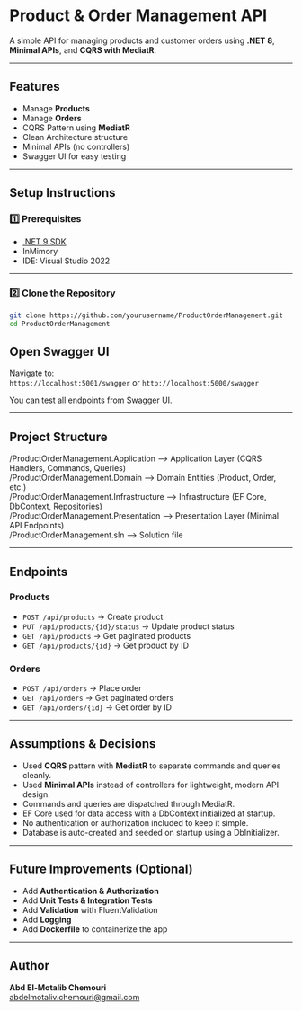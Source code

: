 # Product & Order Management API

A simple API for managing products and customer orders using **.NET 8**, **Minimal APIs**, and **CQRS with MediatR**.

---

## Features

-  Manage **Products**  
-  Manage **Orders**  
-  CQRS Pattern using **MediatR**  
-  Clean Architecture structure  
-  Minimal APIs (no controllers)  
-  Swagger UI for easy testing  

---

## Setup Instructions

### 1️⃣ Prerequisites

- [.NET 9 SDK](https://dotnet.microsoft.com/download/dotnet/8.0)  
- InMimory  
- IDE: Visual Studio 2022 

---

### 2️⃣ Clone the Repository

```bash
git clone https://github.com/yourusername/ProductOrderManagement.git
cd ProductOrderManagement
```
## Open Swagger UI

Navigate to:  
`https://localhost:5001/swagger` or `http://localhost:5000/swagger`

You can test all endpoints from Swagger UI.

---

## Project Structure
/ProductOrderManagement.Application --> Application Layer (CQRS Handlers, Commands, Queries)  
/ProductOrderManagement.Domain --> Domain Entities (Product, Order, etc.)  
/ProductOrderManagement.Infrastructure --> Infrastructure (EF Core, DbContext, Repositories)  
/ProductOrderManagement.Presentation --> Presentation Layer (Minimal API Endpoints)  
/ProductOrderManagement.sln --> Solution file  

---

## Endpoints

### Products

- `POST /api/products` → Create product  
- `PUT /api/products/{id}/status` → Update product status  
- `GET /api/products` → Get paginated products  
- `GET /api/products/{id}` → Get product by ID  

### Orders

- `POST /api/orders` → Place order  
- `GET /api/orders` → Get paginated orders  
- `GET /api/orders/{id}` → Get order by ID  

---

## Assumptions & Decisions

- Used **CQRS** pattern with **MediatR** to separate commands and queries cleanly.  
- Used **Minimal APIs** instead of controllers for lightweight, modern API design.  
- Commands and queries are dispatched through MediatR.  
- EF Core used for data access with a DbContext initialized at startup.  
- No authentication or authorization included to keep it simple.  
- Database is auto-created and seeded on startup using a DbInitializer.

---

## Future Improvements (Optional)

- Add **Authentication & Authorization**  
- Add **Unit Tests & Integration Tests**  
- Add **Validation** with FluentValidation  
- Add **Logging**  
- Add **Dockerfile** to containerize the app  

---

## Author

**Abd El-Motalib Chemouri**  
[abdelmotaliv.chemouri@gmail.com](mailto:abdelmotaliv.chemouri@gmail.com)

